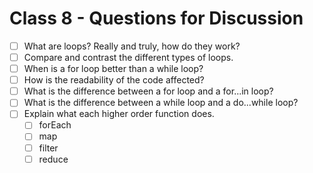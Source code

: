 # Class 8 - Questions for Discussion

- [ ] What are loops? Really and truly, how do they work?
- [ ] Compare and contrast the different types of loops.
- [ ] When is a for loop better than a while loop?
- [ ] How is the readability of the code affected?
- [ ] What is the difference between a for loop and a for...in loop?
- [ ] What is the difference between a while loop and a do...while loop?
- [ ] Explain what each higher order function does.
    * [ ] forEach
    * [ ] map
    * [ ] filter
    * [ ] reduce
